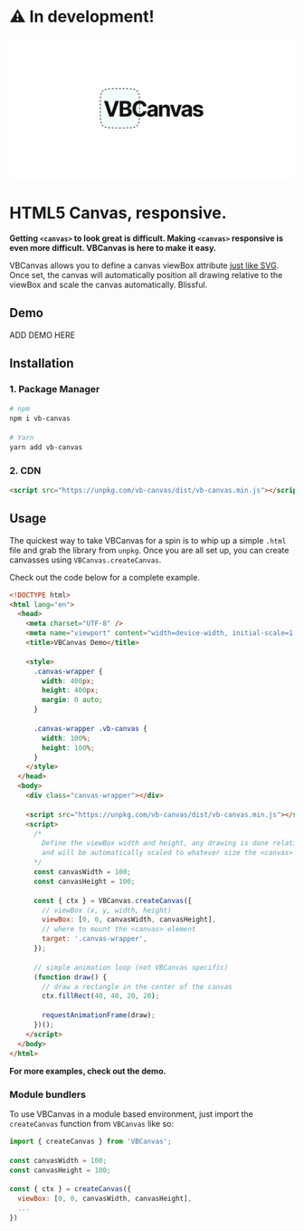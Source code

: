 # ⚠️ In development!

<img src="./vb-og.png">

# HTML5 Canvas, responsive.

**Getting `<canvas>` to look great is difficult. Making `<canvas>` responsive is even more difficult. VBCanvas is here to make it easy.**

VBCanvas allows you to define a canvas viewBox attribute [just like SVG](https://developer.mozilla.org/en-US/docs/Web/SVG/Attribute/viewBox). Once set, the canvas will automatically position all drawing relative to the viewBox and scale the canvas automatically. Blissful.

## Demo

ADD DEMO HERE

## Installation

### 1. Package Manager

```bash
# npm
npm i vb-canvas

# Yarn
yarn add vb-canvas
```

### 2. CDN

```html
<script src="https://unpkg.com/vb-canvas/dist/vb-canvas.min.js"></script>
```

## Usage

The quickest way to take VBCanvas for a spin is to whip up a simple `.html` file and grab the library from `unpkg`. Once you are all set up, you can create canvasses using `VBCanvas.createCanvas`.

Check out the code below for a complete example.

```html
<!DOCTYPE html>
<html lang="en">
  <head>
    <meta charset="UTF-8" />
    <meta name="viewport" content="width=device-width, initial-scale=1.0" />
    <title>VBCanvas Demo</title>

    <style>
      .canvas-wrapper {
        width: 400px;
        height: 400px;
        margin: 0 auto;
      }

      .canvas-wrapper .vb-canvas {
        width: 100%;
        height: 100%;
      }
    </style>
  </head>
  <body>
    <div class="canvas-wrapper"></div>

    <script src="https://unpkg.com/vb-canvas/dist/vb-canvas.min.js"></script>
    <script>
      /* 
        Define the viewBox width and height, any drawing is done relative to these dimensions
        and will be automatically scaled to whatever size the <canvas> is rendered.
      */
      const canvasWidth = 100;
      const canvasHeight = 100;

      const { ctx } = VBCanvas.createCanvas({
        // viewBox (x, y, width, height)
        viewBox: [0, 0, canvasWidth, canvasHeight],
        // where to mount the <canvas> element
        target: '.canvas-wrapper',
      });

      // simple animation loop (not VBCanvas specific)
      (function draw() {
        // draw a rectangle in the center of the canvas
        ctx.fillRect(40, 40, 20, 20);

        requestAnimationFrame(draw);
      })();
    </script>
  </body>
</html>
```

**For more examples, check out the demo.**

### Module bundlers

To use VBCanvas in a module based environment, just import the `createCanvas` function from `VBCanvas` like so:

```javascript
import { createCanvas } from 'VBCanvas';

const canvasWidth = 100;
const canvasHeight = 100;

const { ctx } = createCanvas({
  viewBox: [0, 0, canvasWidth, canvasHeight],
  ...
})
```
